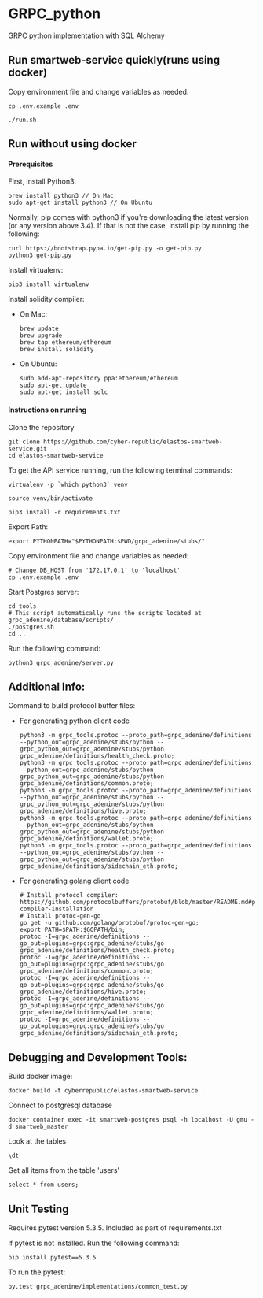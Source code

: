# GRPC_python
GRPC python implementation with SQL Alchemy

## Run smartweb-service quickly(runs using docker)
Copy environment file and change variables as needed:
``` 
cp .env.example .env
```
``` 
./run.sh
```

## Run without using docker
#### Prerequisites

First, install Python3:

```
brew install python3 // On Mac
sudo apt-get install python3 // On Ubuntu
```

Normally, pip comes with python3 if you're downloading the latest version (or any version above 3.4). If that is not the case, install pip by running the following:

```
curl https://bootstrap.pypa.io/get-pip.py -o get-pip.py
python3 get-pip.py
```

Install virtualenv:
```
pip3 install virtualenv
```

Install solidity compiler:
- On Mac:
    ```
    brew update
    brew upgrade
    brew tap ethereum/ethereum
    brew install solidity
    ```
- On Ubuntu:
    ``` 
    sudo add-apt-repository ppa:ethereum/ethereum
    sudo apt-get update
    sudo apt-get install solc
    ```

#### Instructions on running
Clone the repository
```
git clone https://github.com/cyber-republic/elastos-smartweb-service.git
cd elastos-smartweb-service
```

To get the API service running, run the following terminal commands:
```
virtualenv -p `which python3` venv
```
```
source venv/bin/activate
```
```
pip3 install -r requirements.txt
```

Export Path:
```
export PYTHONPATH="$PYTHONPATH:$PWD/grpc_adenine/stubs/"
```

Copy environment file and change variables as needed:
``` 
# Change DB_HOST from '172.17.0.1' to 'localhost'
cp .env.example .env
```

Start Postgres server:
```
cd tools
# This script automatically runs the scripts located at grpc_adenine/database/scripts/
./postgres.sh
cd ..
```

Run the following command:
```
python3 grpc_adenine/server.py
```

## Additional Info:
Command to build protocol buffer files:
- For generating python client code
    ```
    python3 -m grpc_tools.protoc --proto_path=grpc_adenine/definitions --python_out=grpc_adenine/stubs/python --grpc_python_out=grpc_adenine/stubs/python grpc_adenine/definitions/health_check.proto;
    python3 -m grpc_tools.protoc --proto_path=grpc_adenine/definitions --python_out=grpc_adenine/stubs/python --grpc_python_out=grpc_adenine/stubs/python grpc_adenine/definitions/common.proto;
    python3 -m grpc_tools.protoc --proto_path=grpc_adenine/definitions --python_out=grpc_adenine/stubs/python --grpc_python_out=grpc_adenine/stubs/python grpc_adenine/definitions/hive.proto;
    python3 -m grpc_tools.protoc --proto_path=grpc_adenine/definitions --python_out=grpc_adenine/stubs/python --grpc_python_out=grpc_adenine/stubs/python grpc_adenine/definitions/wallet.proto;
    python3 -m grpc_tools.protoc --proto_path=grpc_adenine/definitions --python_out=grpc_adenine/stubs/python --grpc_python_out=grpc_adenine/stubs/python grpc_adenine/definitions/sidechain_eth.proto;
    ```
- For generating golang client code
    ```
    # Install protocol compiler: https://github.com/protocolbuffers/protobuf/blob/master/README.md#protocol-compiler-installation
    # Install protoc-gen-go
    go get -u github.com/golang/protobuf/protoc-gen-go;
    export PATH=$PATH:$GOPATH/bin;
    protoc -I=grpc_adenine/definitions --go_out=plugins=grpc:grpc_adenine/stubs/go grpc_adenine/definitions/health_check.proto;
    protoc -I=grpc_adenine/definitions --go_out=plugins=grpc:grpc_adenine/stubs/go grpc_adenine/definitions/common.proto;
    protoc -I=grpc_adenine/definitions --go_out=plugins=grpc:grpc_adenine/stubs/go grpc_adenine/definitions/hive.proto;
    protoc -I=grpc_adenine/definitions --go_out=plugins=grpc:grpc_adenine/stubs/go grpc_adenine/definitions/wallet.proto;
    protoc -I=grpc_adenine/definitions --go_out=plugins=grpc:grpc_adenine/stubs/go grpc_adenine/definitions/sidechain_eth.proto;
    ```

## Debugging and Development Tools:
Build docker image:
```
docker build -t cyberrepublic/elastos-smartweb-service .
```
Connect to postgresql database
```
docker container exec -it smartweb-postgres psql -h localhost -U gmu -d smartweb_master
```
Look at the tables
```
\dt 
```
Get all items from the table 'users'
``` 
select * from users;
```

## Unit Testing

Requires pytest version 5.3.5. Included as part of requirements.txt

If pytest is not installed. Run the following command:
```
pip install pytest==5.3.5
```

To run the pytest:
```
py.test grpc_adenine/implementations/common_test.py
```